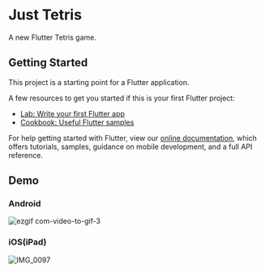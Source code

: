 # Just Tetris

A new Flutter Tetris game.

## Getting Started

This project is a starting point for a Flutter application.

A few resources to get you started if this is your first Flutter project:

- [Lab: Write your first Flutter app](https://flutter.dev/docs/get-started/codelab)
- [Cookbook: Useful Flutter samples](https://flutter.dev/docs/cookbook)

For help getting started with Flutter, view our
[online documentation](https://flutter.dev/docs), which offers tutorials,
samples, guidance on mobile development, and a full API reference.

## Demo
### Android
![ezgif com-video-to-gif-3](https://user-images.githubusercontent.com/37973204/95225919-4f348e80-0837-11eb-9f67-c382e6352b5a.gif)
### iOS(iPad)
![IMG_0097](https://user-images.githubusercontent.com/37973204/95226733-42646a80-0838-11eb-9848-58e799683f92.PNG)

